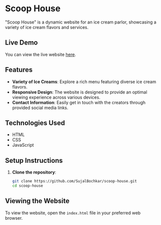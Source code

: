 # Scoop House

"Scoop House" is a dynamic website for an ice cream parlor, showcasing a variety of ice cream flavors and services.

## Live Demo

You can view the live website [here](https://sujalbochkar.github.io/scoop-house/).

## Features

- **Variety of Ice Creams**: Explore a rich menu featuring diverse ice cream flavors.
- **Responsive Design**: The website is designed to provide an optimal viewing experience across various devices.
- **Contact Information**: Easily get in touch with the creators through provided social media links.

## Technologies Used

- HTML
- CSS
- JavaScript

## Setup Instructions

1. **Clone the repository**:
   ```bash
   git clone https://github.com/SujalBochkar/scoop-house.git
   cd scoop-house
## Viewing the Website
To view the website, open the `index.html` file in your preferred web browser.
